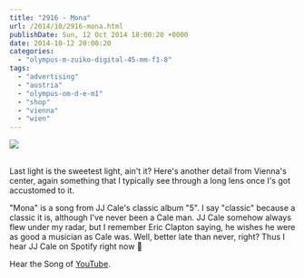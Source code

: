 ```yaml
---
title: "2916 - Mona"
url: /2014/10/2916-mona.html
publishDate: Sun, 12 Oct 2014 18:00:20 +0000
date: 2014-10-12 20:00:20
categories: 
  - "olympus-m-zuiko-digital-45-mm-f1-8"
tags: 
  - "advertising"
  - "austria"
  - "olympus-om-d-e-m1"
  - "shop"
  - "vienna"
  - "wien"
---
```

<div class="container">
<div class="center"><a target="_blank" href="https://d25zfm9zpd7gm5.cloudfront.net/1200x1200/2014/20140915_172325_lr.jpg"><img src="https://d25zfm9zpd7gm5.cloudfront.net/0600x0600/2014/20140915_172325_lr.jpg" /></a></div>
</div>
<br />

Last light is the sweetest light, ain't it? Here's another detail from Vienna's center, again something that I typically see through a long lens once I's got accustomed to it.

"Mona" is a song from JJ Cale's classic album "5". I say "classic" because a classic it is, although I've never been a Cale man. JJ Cale somehow always flew under my radar, but I remember Eric Clapton saying, he wishes he were as good a musician as Cale was. Well, better late than never, right? Thus I hear JJ Cale on Spotify right now 🙂

Hear the Song of <a href="https://www.youtube.com/watch?v=ORiAqmKwwtY" target="_blank">YouTube</a>.
